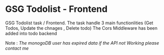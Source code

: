 # GSG Todolist - Frontend

GSG Todolist task  / Frontend. The task handle 3 main functionlities (Get Todos, Update the chnages , Delete todo)
The Cors Middleware has been added into todo backend 


Note : *The monogoDB user has expired data if the API not Working please contact me*
